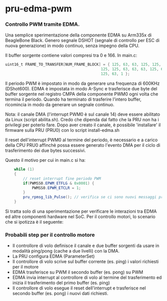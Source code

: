 # pru-edma-pwm
### Controllo PWM tramite EDMA. 

Una semplice sperimentazione della componente EDMA su Arm335x di BeagleBone Black.
Genero segnale DSHOT (segnale di controllo per ESC di nuova generazione) in modo continuo, senza impegno della CPU.

Il buffer sorgente contiene valori compresi tra 0 e 166. In main.c: 

```java
uint16_t FRAME_TO_TRANSFER[NUM_FRAME_BLOCK] = { 125, 63, 63, 125, 125, 63, 125,
                                           125, 125, 63, 63, 63, 125, 63,
                                           125, 63, 1 };
```
                                          
Il periodo PWM è impostato in modo da generare una frequenza di 600KHz (DShot600).
EDMA è impostata in modo A-Sync e trasferisce due byte del buffer sorgente nel registro CMPA della componente PWM0 
ogni volta che termina il periodo.
Quando ha terminato di trasferire l'intero buffer, ricomincia in modo da generare un segnale continuo.

Nota: il canale DMA (l'interrupt PWM0 è sul canale 14) deve essere abilitato da Linux (script abilita.sh). 
Credo che dipenda dal fatto che la PRU non ha i privilegi per poterlo fare.
Dopo aver creato il canale, è possibile 'installare' il firmware sulla PRU (PRU0) con lo script install-edma.sh

Il reset dell'interrupt PWM0 al termine del periodo, è necessario e a carico della CPU PRU0 
affinchè possa essere generato l'evento DMA per il ciclo di trasferimento dei due bytes successivi.

Questo il motivo per cui in main.c si ha:
```java
    while (1)
    {
        // reset interrupt fine periodo PWM
        if(PWMSS0.EPWM_ETFLG & 0x0001) {
            PWMSS0.EPWM_ETCLR = 1;
        }
        pru_rpmsg_lib_Pulse(); // verifica se ci sono nuovi messaggi provenienti da ARM ed eventualmente li esegue
    }
```
Si tratta solo di una sperimentazione per verificare le interazioni tra EDMA ed altre componenti hardware nel SoC.
Per il controllo motori, lo scenario che si ipotizza è il seguente:

### Probabili step per il controllo motore

* Il controllore di volo definisce il canale e due buffer sorgenti da usare in modalità ping/pong (cache a due livelli) con la DMA.
* La PRU configura EDMA (ParameterSet)
* Il controllore di volo scrive sul buffer corrente (es. ping) i valori richiesti per il motore
* EDMA trasferisce su PWM il secondo buffer (es. pong) su PWM
* EDMA invia interrupt al controllore di volo al termine del trasferimento ed inizia il trasferimento del primo buffer (es. ping)
* Il controllore di volo esegue il reset dell'interrupt e trasferisce nel secondo buffer (es. pong) i nuovi dati richiesti.


